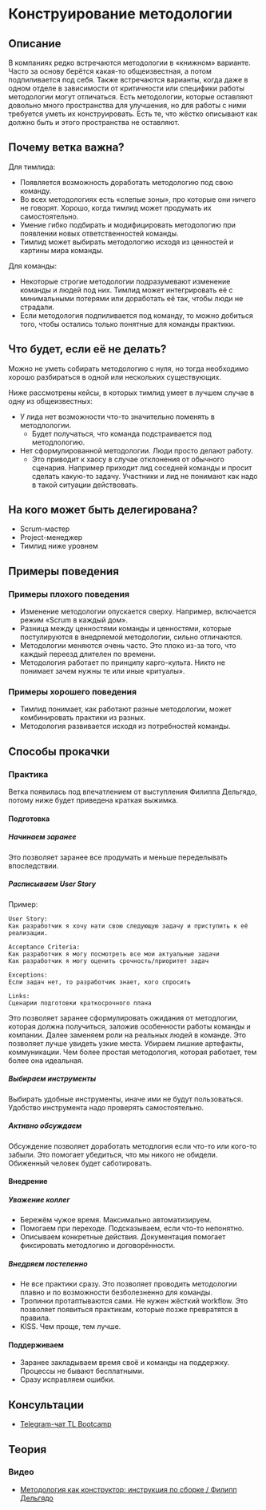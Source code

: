 # Конструирование методологии
## Описание
В компаниях редко встречаются методологии в «книжном» варианте. Часто за основу берётся какая-то общеизвестная, а потом подпиливается под себя. Также встречаются варианты, когда даже в одном отделе в зависимости от критичности или специфики работы методологии могут отличаться. Есть методологии, которые оставляют довольно много пространства для улучшения, но для работы с ними требуется уметь их конструировать. Есть те, что жёстко описывают как должно быть и этого пространства не оставляют.

## Почему ветка важна?
Для тимлида:
- Появляется возможность доработать методологию под свою команду.
- Во всех методологиях есть «слепые зоны», про которые они ничего не говорят. Хорошо, когда тимлид может продумать их самостоятельно.
- Умение гибко подбирать и модифицировать методологию при появлении новых ответственностей команды.
- Тимлид может выбирать методологию исходя из ценностей и картины мира команды.

Для команды:
- Некоторые строгие методологии подразумевают изменение команды и людей под них. Тимлид может интегрировать её с минимальными потерями или доработать её так, чтобы люди не страдали.
- Если методология подпиливается под команду, то можно добиться того, чтобы остались только понятные для команды практики.

## Что будет, если её не делать?
Можно не уметь собирать методологию с нуля, но тогда необходимо хорошо разбираться в одной или нескольких существующих.

Ниже рассмотрены кейсы, в которых тимлид умеет в лучшем случае в одну из общеизвестных:
- У лида нет возможности что-то значительно поменять в методлологии.
  - Будет получаться, что команда подстраивается под методлологию.
- Нет сформулированной методологии. Люди просто делают работу.
  - Это приводит к хаосу в случае отклонения от обычного сценария. Например приходит лид соседней команды и просит сделать какую-то задачу. Участники и лид не понимают как надо в такой ситуации действовать.

## На кого может быть делегирована?
- Scrum-мастер
- Project-менеджер
- Тимлид ниже уровнем

## Примеры поведения
### Примеры плохого поведения
- Изменение методологии опускается сверху. Например, включается режим «Scrum в каждый дом».
- Разница между ценностями команды и ценностями, которые постулируются в внедряемой методологии, сильно отличаются.
- Методологии меняются очень часто. Это плохо из-за того, что каждый переезд длителен по времени.
- Методология работает по принципу карго-культа. Никто не понимает зачем нужны те или иные «ритуалы».

### Примеры хорошего поведения
- Тимлид понимает, как работают разные методологии, может комбинировать практики из разных.
- Методология развивается исходя из потребностей команды.

## Способы прокачки
### Практика
Ветка появилась под впечатлением от выступления Филиппа Дельгядо, потому ниже будет приведена краткая выжимка.

#### Подготовка
##### Начинаем заранее
Это позволяет заранее все продумать и меньше переделывать впоследствии.

##### Расписываем User Story
Пример:
```
User Story:
Как разработчик я хочу нати свою следующую задачу и приступить к её реализации.

Acceptance Criteria:
Как разработчик я могу посмотреть все мои актуальные задачи
Как разработчик я могу оценить срочность/приоритет задач

Exceptions:
Если задач нет, то разработчик знает, кого спросить

Links:
Сценарии подготовки краткосрочного плана
```
Это позволяет заранее сформулировать ожидания от методлогии, которая должна получиться, заложив особенности работы команды и компании.
Далее заменяем роли на реальных людей в команде. Это позволяет лучше увидеть узкие места.
Убираем лишние артефакты, коммуникации. Чем более простая методология, которая работает, тем более она идеальная.

##### Выбираем инструменты
Выбирать удобные инструменты, иначе ими не будут пользоваться. Удобство инструмента надо проверять самостоятельно.

##### Активно обсуждаем
Обсуждение позволяет доработать методлогия если что-то или кого-то забыли.
Это помогает убедиться, что мы никого не обидели. Обиженный человек будет саботировать.

#### Внедрение
##### Уважение коллег
- Бережём чужое время. Максимально автоматизируем.
- Помогаем при переходе. Подсказываем, если что-то непонятно.
- Описываем конкретные действия. Документация помогает фиксировать методлогию и договорённости.

##### Внедряем постепенно
- Не все практики сразу. Это позволяет проводить методологии плавно и по возможности безболезненно для команды.
- Тропинки протаптываются сами. Не нужен жёсткий workflow. Это позволяет появиться практикам, которые позже превратятся в правила.
- KISS. Чем проще, тем лучше.

#### Поддерживаем
- Заранее закладываем время своё и команды на поддержку. Процессы не бывают бесплатными.
- Сразу исправляем ошибки.

## Консультации
- [Telegram-чат TL Bootcamp](https://tlinks.run/tlbootcamp)

## Теория
### Видео
- [Методология как конструктор: инструкция по сборке / Филипп Дельгядо](https://www.youtube.com/watch?v=Jt2C4ta1rEo)
